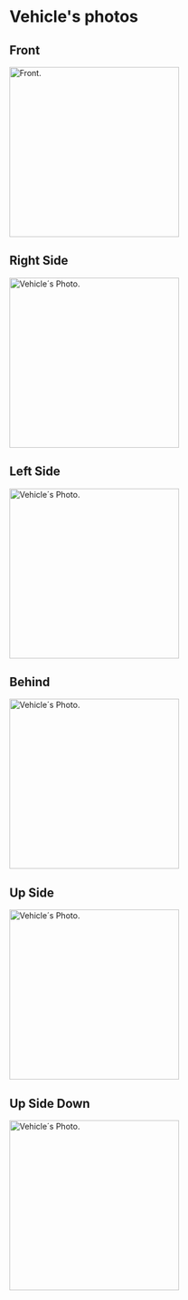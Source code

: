 Vehicle's photos
=============

<h2> Front </h2>
<img src="https://user-images.githubusercontent.com/114002457/193973114-77b5e066-aa01-421e-a035-43718209310d.jpg"
     width="300"
     height="300"
     title="Front.">
     
<h2> Right Side </h2>
<img src="https://user-images.githubusercontent.com/114002457/193973501-fb4cb335-9a39-44a9-bb0b-66e0eabb72de.jpg"
     width="300"
     height="300"
     title="Vehicle´s Photo.">
     
<h2> Left Side </h2>
<img src="https://user-images.githubusercontent.com/114002457/193973689-e9f5bed2-af08-4790-963d-fe68c198f882.jpg"
     width="300"
     height="300"
     title="Vehicle´s Photo.">
     
<h2> Behind </h2>
<img src="https://user-images.githubusercontent.com/114002457/193974248-46979cff-1d72-443c-a3e6-5005c637c088.jpg"
     width="300"
     height="300"
     title="Vehicle´s Photo.">
     
<h2> Up Side </h2>
<img src="https://user-images.githubusercontent.com/114002457/193974817-ae916641-0654-4b8c-8bc2-df64838eeb46.jpg"
     width="300"
     height="300"
     title="Vehicle´s Photo.">
     
<h2> Up Side Down </h2>
<img src=""
     width="300"
     height="300"
     title="Vehicle´s Photo.">

